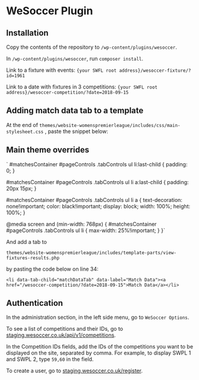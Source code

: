 # WeSoccer Plugin

## Installation

Copy the contents of the repository to `/wp-content/plugins/wesoccer`.


In `/wp-content/plugins/wesoccer`, run `composer install`.

Link to a fixture with events: `{your SWFL root address}/wesoccer-fixture/?id=1961`

Link to a date with fixtures in 3 competitions: `{your SWFL root address}/wesoccer-competition/?date=2018-09-15`


## Adding match data tab to a template

At the end of `themes/website-womenspremierleague/includes/css/main-stylesheet.css` , paste the snippet below:


## Main theme overrides

`  #matchesContainer #pageControls .tabControls ul li:last-child {
    padding: 0;
  }

  #matchesContainer #pageControls .tabControls ul li a:last-child {
    padding: 20px 15px;
  }

  #matchesContainer #pageControls .tabControls ul li a {
    text-decoration: none!important;
    color: black!important;
    display: block;
    width: 100%;
    height: 100%;
  }

  @media screen and (min-width: 768px) {
    #matchesContainer #pageControls .tabControls ul li {
      max-width: 25%!important;
    }
  }`

And add a tab to 

`themes/website-womenspremierleague/includes/template-parts/view-fixtures-results.php`

by pasting the code below on line 34:

`<li data-tab-child="matchDataTab" data-label="Match Data"><a href="/wesoccer-competition/?date=2018-09-15">Match Data</a></li>`

## Authentication

In the administration section, in the left side menu, go to `WeSoccer Options`.

To see a list of competitions and their IDs, go to [staging.wesoccer.co.uk/api/v1/competitions](https://staging.wesoccer.co.uk/api/v1/competitions).

In the Competition IDs fields, add the IDs of the competitions you want to be displayed on the site, separated by comma. For example, to display SWPL 1 and SWPL 2, type `59,60` in the field.

To create a user, go to [staging.wesoccer.co.uk/register](https://staging.wesoccer.co.uk/register).
